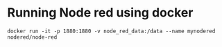 # Running Node red using docker
```
docker run -it -p 1880:1880 -v node_red_data:/data --name mynodered nodered/node-red
```
